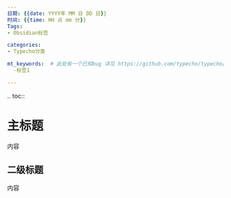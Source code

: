 ```yaml
---
日期: {{date: YYYY年 MM 日 DD 日}}
时间: {{time: HH 点 mm 分}}
Tags:
- Obsidian标签

categories:
- Typecho分类

mt_keywords:  # 此处有一个已知bug 详见 https://github.com/typecho/typecho/issues/1607
  -标签1

---
```


.. toc::


# 主标题

内容

## 二级标题

内容